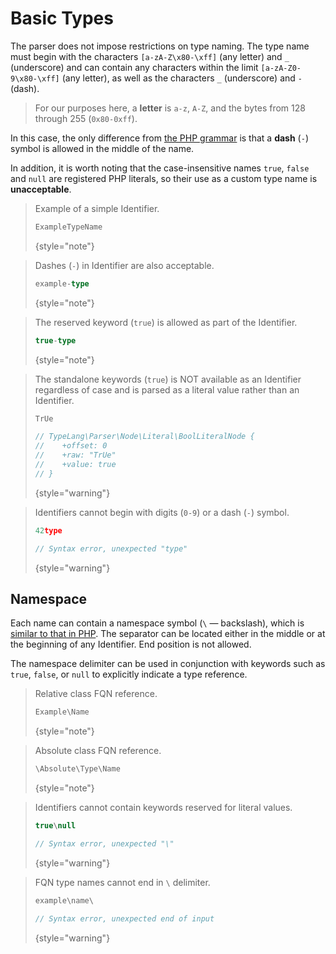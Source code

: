 # Basic Types

The parser does not impose restrictions on type naming. The type name must begin with the 
characters `[a-zA-Z\x80-\xff]` (any letter) and `_` (underscore) and can contain any characters 
within the limit `[a-zA-Z0-9\x80-\xff]` (any letter), as well as the characters `_` (underscore) and `-` (dash).

> For our purposes here, a **letter** is `a-z`, `A-Z`, and the bytes from 128 through 255 (`0x80-0xff`).

In this case, the only difference from [the PHP grammar](https://www.php.net/manual/en/language.variables.basics.php) 
is that a **dash** (`-`) symbol is allowed in the middle of the name.

In addition, it is worth noting that the case-insensitive names `true`, `false` and `null` are registered 
PHP literals, so their use as a custom type name is **unacceptable**.

<tabs>
<tab title="examples">

> Example of a simple <tooltip term="Identifier">Identifier</tooltip>.
> ```typescript
> ExampleTypeName
> ```
> {style="note"}

> Dashes (`-`) in <tooltip term="Identifier">Identifier</tooltip> 
> are also acceptable.
> ```typescript
> example-type
> ```
> {style="note"}

> The reserved keyword (`true`) is allowed as part of the <tooltip 
> term="Identifier">Identifier</tooltip>.
> ```typescript
> true-type
> ```
> {style="note"}

</tab>
<tab title="counterexamples">

> The standalone keywords (`true`) is NOT available as an <tooltip 
> term="Identifier">Identifier</tooltip> regardless of case and is 
> parsed as a literal value rather than an <tooltip 
> term="Identifier">Identifier</tooltip>.
> ```typescript
> TrUe
> 
> // TypeLang\Parser\Node\Literal\BoolLiteralNode {
> //    +offset: 0
> //    +raw: "TrUe"
> //    +value: true
> // }
> ```
> {style="warning"}

> <tooltip term="Identifier">Identifiers</tooltip> cannot begin with 
digits (`0-9`) or a dash (`-`) symbol.
> ```typescript
> 42type
> 
> // Syntax error, unexpected "type"
> ```
> {style="warning"}

</tab>
</tabs>

## Namespace

Each name can contain a namespace symbol (`\` — backslash), which is 
[similar to that in PHP](https://www.php.net/manual/en/language.namespaces.rationale.php). The separator can be located either in 
the middle or at the beginning of any <tooltip 
term="Identifier">Identifier</tooltip>. End position is not allowed.

The namespace delimiter can be used in conjunction with keywords such 
as `true`, `false`, or `null` to explicitly indicate a type reference.

<tabs>
<tab title="examples">

> Relative class <tooltip term="FQN">FQN</tooltip> reference.
> ```typescript
> Example\Name
> ```
> {style="note"}

> Absolute class <tooltip term="FQN">FQN</tooltip> reference.
> ```typescript
> \Absolute\Type\Name
> ```
> {style="note"}

</tab>
<tab title="counterexamples">

> <tooltip term="Identifier">Identifiers</tooltip> cannot contain keywords
> reserved for literal values.
> ```typescript
> true\null
> 
> // Syntax error, unexpected "\"
> ```
> {style="warning"}

> <tooltip term="FQN">FQN</tooltip> type names cannot end in `\` delimiter.
> ```typescript
> example\name\
>
> // Syntax error, unexpected end of input
> ```
> {style="warning"}

</tab>
</tabs>
